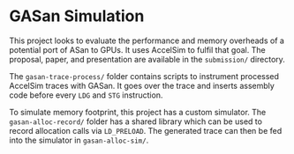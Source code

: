 # GASan Simulation

This project looks to evaluate the performance and memory overheads of a
potential port of ASan to GPUs. It uses AccelSim to fulfil that goal. The
proposal, paper, and presentation are available in the `submission/` directory.

The `gasan-trace-process/` folder contains scripts to instrument processed
AccelSim traces with GASan. It goes over the trace and inserts assembly code
before every `LDG` and `STG` instruction.

To simulate memory footprint, this project has a custom simulator. The
`gasan-alloc-record/` folder has a shared library which can be used to record
allocation calls via `LD_PRELOAD`. The generated trace can then be fed into the
simulator in `gasan-alloc-sim/`.
